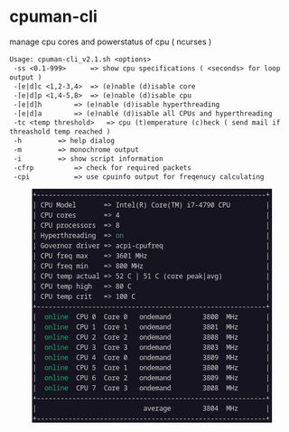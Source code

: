 # cpuman-cli
manage cpu cores and powerstatus of cpu ( ncurses )

    Usage: cpuman-cli_v2.1.sh <options> 
     -ss <0.1-999>		=> show cpu specifications ( <seconds> for loop output )
     -[e|d]c <1,2-3,4>	=> (e)nable (d)isable core 
     -[e|d]p <1,4-5,8>	=> (e)nable (d)isable cpu 
     -[e|d]h 		=> (e)nable (d)isable hyperthreading 
     -[e|d]a 		=> (e)nable (d)isable all CPUs and hyperthreading
     -tc <temp threshold>	=> cpu (t)emperature (c)heck ( send mail if threashold temp reached ) 
     -h			=> help dialog 
     -m			=> monochrome output 
     -i			=> show script information 
     -cfrp			=> check for required packets 
     -cpi			=> use cpuinfo output for freqenucy calculating
     

<div align="center">
 <img src="https://raw.githubusercontent.com/speefak/cpuman-cli/main/cpuman-cli_screenshot_v2.7.png"  style="text-align:center" >

</div>
